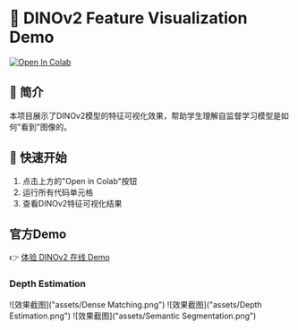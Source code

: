 # 🦕 DINOv2 Feature Visualization Demo

[![Open In Colab](https://colab.research.google.com/assets/colab-badge.svg)](https://colab.research.google.com/github/Tao0v0/DINOv2_demo/blob/main/DINOv2_Attention_Rollout_Demo.ipynb)

## 📖 简介

本项目展示了DINOv2模型的特征可视化效果，帮助学生理解自监督学习模型是如何"看到"图像的。

## 🚀 快速开始

1. 点击上方的"Open in Colab"按钮
2. 运行所有代码单元格
3. 查看DINOv2特征可视化结果


## 官方Demo
👉 [体验 DINOv2 在线 Demo](https://dinov2.metademolab.com/)

### Depth Estimation
![效果截图]("assets/Dense Matching.png")
![效果截图]("assets/Depth Estimation.png")
![效果截图]("assets/Semantic Segmentation.png")
